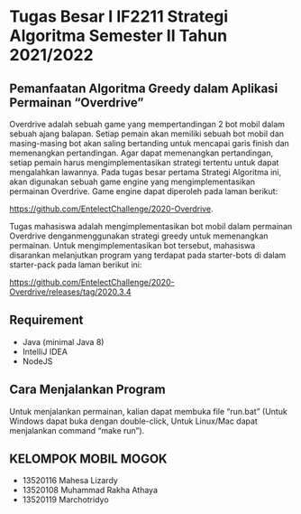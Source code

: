 # Tugas Besar I IF2211 Strategi Algoritma Semester II Tahun 2021/2022

## Pemanfaatan Algoritma Greedy dalam Aplikasi Permainan “Overdrive”
Overdrive adalah sebuah game yang mempertandingan 2 bot mobil dalam sebuah ajang balapan. Setiap pemain akan memiliki sebuah bot mobil dan masing-masing bot akan saling
bertanding untuk mencapai garis finish dan memenangkan pertandingan. Agar dapat memenangkan pertandingan, setiap pemain harus mengimplementasikan strategi tertentu untuk
dapat mengalahkan lawannya. Pada tugas besar pertama Strategi Algoritma ini, akan digunakan sebuah game engine yang mengimplementasikan permainan Overdrive. Game engine dapat diperoleh pada laman berikut:

https://github.com/EntelectChallenge/2020-Overdrive.

Tugas mahasiswa adalah mengimplementasikan bot mobil dalam permainan Overdrive denganmenggunakan strategi greedy untuk memenangkan permainan. Untuk mengimplementasikan
bot tersebut, mahasiswa disarankan melanjutkan program yang terdapat pada starter-bots di dalam starter-pack pada laman berikut ini:

https://github.com/EntelectChallenge/2020-Overdrive/releases/tag/2020.3.4

## Requirement
- Java (minimal Java 8)
- IntelIiJ IDEA
- NodeJS

## Cara Menjalankan Program
Untuk menjalankan permainan, kalian dapat membuka file “run.bat” (Untuk Windows dapat buka dengan double-click, Untuk Linux/Mac dapat menjalankan command “make run”).

## KELOMPOK MOBIL MOGOK
- 13520116 Mahesa Lizardy
- 13520108 Muhammad Rakha Athaya
- 13520119 Marchotridyo


